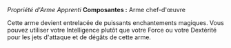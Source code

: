 _Propriété d'Arme Apprenti_
__Composantes :__ Arme chef-d'œuvre

Cette arme devient entrelacée de puissants enchantements magiques. Vous pouvez utiliser votre Intelligence plutôt que votre Force ou votre Dextérité pour les jets d'attaque et de dégâts de cette arme.